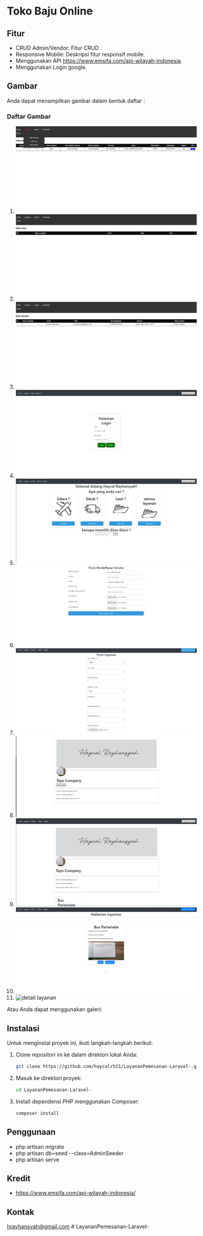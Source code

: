 # Toko Baju Online

## Fitur

-   CRUD Admin/Vendor: Fitur CRUD .
-   Responsive Mobile: Deskripsi fitur responsif mobile.
-   Menggunakan API https://www.emsifa.com/api-wilayah-indonesia.
-   Menggunakan Login google.

## Gambar

Anda dapat menampilkan gambar dalam bentuk daftar :

### Daftar Gambar

1. ![AdminDatalayanan](public/untukreadme/admindatalayanan.png)
2. ![AdminDataUser](public/untukreadme/admindatauser.png)
3. ![AdminDataVendor](public/untukreadme/admindatavendor.png)
4. ![login](public/untukreadme/login.png)
5. ![User Index](public/untukreadme/userindex.png)
6. ![registervendor](public/untukreadme/registervendor.png)
7. ![registerlayanan](public/untukreadme/registerlayanan.png)
8. ![profile vendor](public/untukreadme/profilevendor.png)
9. ![profile vendor 1](public/untukreadme/profilevendor1.png)
10. ![page layanan](public/untukreadme/pagelayanan.png)
11. ![detail layanan](public/untukreadme/detaillaynan.png)

Atau Anda dapat menggunakan galeri:

## Instalasi

Untuk menginstal proyek ini, ikuti langkah-langkah berikut:

1. Clone repositori ini ke dalam direktori lokal Anda:

    ```bash
    git clone https://github.com/haycalrh21/LayananPemesanan-Laravel-.git
    ```

2. Masuk ke direktori proyek:

    ```bash
    cd LayananPemesanan-Laravel-
    ```

3. Install dependensi PHP menggunakan Composer:

    ```bash
    composer install
    ```

## Penggunaan

-   php artisan migrate
-   php artisan db=seed --class=AdminSeeder
-   php artisan serve

## Kredit

-   https://www.emsifa.com/api-wilayah-indonesia/

## Kontak

hrayhansyah@gmail.com
#   L a y a n a n P e m e s a n a n - L a r a v e l - 
 
 
